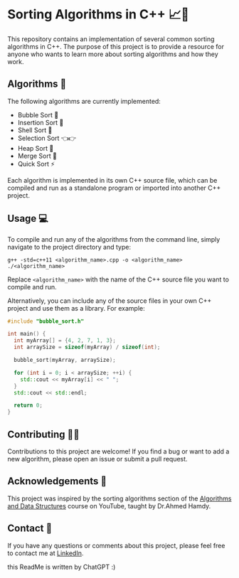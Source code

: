 # Sorting Algorithms in C++ 📈🔢

This repository contains an implementation of several common sorting algorithms in C++. The purpose of this project is to provide a resource for anyone who wants to learn more about sorting algorithms and how they work.

## Algorithms 🧮

The following algorithms are currently implemented:

- Bubble Sort 🧼
- Insertion Sort 📩
- Shell Sort 🐚
- Selection Sort 👈👉
- Heap Sort 💾
- Merge Sort 🤝
- Quick Sort ⚡

Each algorithm is implemented in its own C++ source file, which can be compiled and run as a standalone program or imported into another C++ project.

## Usage 💻

To compile and run any of the algorithms from the command line, simply navigate to the project directory and type:

```
g++ -std=c++11 <algorithm_name>.cpp -o <algorithm_name>
./<algorithm_name>
```

Replace `<algorithm_name>` with the name of the C++ source file you want to compile and run.

Alternatively, you can include any of the source files in your own C++ project and use them as a library. For example:

```c++
#include "bubble_sort.h"

int main() {
  int myArray[] = {4, 2, 7, 1, 3};
  int arraySize = sizeof(myArray) / sizeof(int);

  bubble_sort(myArray, arraySize);

  for (int i = 0; i < arraySize; ++i) {
    std::cout << myArray[i] << " ";
  }
  std::cout << std::endl;

  return 0;
}
```

## Contributing 🤝🏼

Contributions to this project are welcome! If you find a bug or want to add a new algorithm, please open an issue or submit a pull request.

## Acknowledgements 🙏

This project was inspired by the sorting algorithms section of the [Algorithms and Data Structures](https://www.youtube.com/watch?v=D_bv_kf77Jk&list=PLtS9P-Hn2iKiGd13-XgY_lRRXG0UE40ui&index=9) course on YouTube, taught by Dr.Ahmed Hamdy.

## Contact 📧

If you have any questions or comments about this project, please feel free to contact me at [LinkedIn](https://www.linkedin.com/in/bishoy-wadea-27b016250/).

this ReadMe is written by ChatGPT :)
